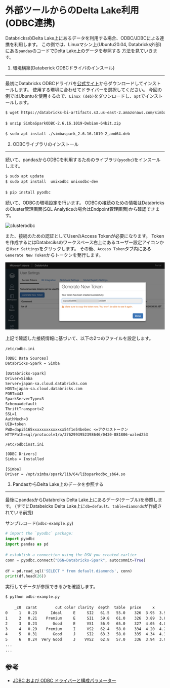 外部ツールからのDelta Lake利用(ODBC連携)
=========

DatabricksのDelta Lake上にあるデータを利用する場合、ODBC/JDBCによる連携を利用します。
この例では、Linuxマシン上(Ubuntu20.04, Databricks外部)にある`pandas`のコードでDelta Lake上のデータを参照する
方法を見ていきます。


1. 環境構築(Databerick ODBCドライバのインスール)
--------------

最初にDatabricks ODBCドライバを[公式サイト](https://databricks.com/spark/odbc-drivers-download)からダウンロードしてインストールします。
使用する環境に合わせてドライバーを選択してください。
今回の例ではUbuntuを使用するので、`Linux (deb)`をダウンロードし、`apt`でインストールします。

```bash
$ wget https://databricks-bi-artifacts.s3.us-east-2.amazonaws.com/simbaspark-drivers/odbc/2.6.16/SimbaSparkODBC-2.6.16.1019-Debian-64bit.zip

$ unzip SimbaSparkODBC-2.6.16.1019-Debian-64bit.zip 

$ sudo apt install ./simbaspark_2.6.16.1019-2_amd64.deb
```

2. ODBCライブラリのインストール
----------

続いて、pandasからODBCを利用するためのライブラリ(`pyodbc`)をインスールします。

```bash
$ sudo apt update
$ sudo apt install  unixodbc unixodbc-dev

$ pip install pyodbc
```

続いて、ODBCの環境設定を行います。
ODBCの接続のための情報はDatabricksのCluster管理画面(SQL Analyticsの場合はEndpoint管理画面)から確認できます。

![clusterodbc](clusterodbc.png)

また、接続のための認証としてUserのAccess Tokenが必要になります。
Tokenを作成するにはDatabrciksのワークスペース右上にあるユーザー設定アイコンから`User Settings`をクリックします。
その後、`Access Token`タブ内にある`Generate New Token`からトークンを発行します。

![accesstoken](accesstoken.png)



上記で確認した接続情報に基づいて、以下の2つのファイルを設定します。

`/etc/odbc.ini`
```
[ODBC Data Sources]
Databricks-Spark = Simba

[Databricks-Spark]
Driver=Simba
Server=japan-sa.cloud.databricks.com
HOST=japan-sa.cloud.databricks.com
PORT=443
SparkServerType=3
Schema=default
ThriftTransport=2
SSL=1
AuthMech=3
UID=token
PWD=dapi5165xxxxxxxxxxxxxx54f1e54bebec <=アクセストークン
HTTPPath=sql/protocolv1/o/3762993952398646/0430-081806-waled253
```

`/etc/odbcinst.ini`
```
[ODBC Drivers]
Simba = Installed

[Simba]
Driver = /opt/simba/spark/lib/64/libsparkodbc_sb64.so
```


3. PandasからDelta Lake上のデータを参照する
----------

最後にpandasからDatabrciks Delta Lake上にあるデータ(テーブル)を参照します。
(すでにDatabeicks Delta Lake上に`db=default`、`table=diamonds`が作成されている前提)

サンプルコード(`odbc-example.py`)
```python
# import the `pyodbc` package:
import pyodbc
import pandas as pd

# establish a connection using the DSN you created earlier
conn = pyodbc.connect("DSN=Databricks-Spark", autocommit=True)

df = pd.read_sql('SELECT * from default.diamonds', conn)
print(df.head(26))
```

実行してデータが参照できるかを確認します。

```bash
$ python odbc-example.py 

    _c0  carat        cut color clarity  depth  table  price     x     y     z
0     1   0.23      Ideal     E     SI2   61.5   55.0    326  3.95  3.98  2.43
1     2   0.21    Premium     E     SI1   59.8   61.0    326  3.89  3.84  2.31
2     3   0.23       Good     E     VS1   56.9   65.0    327  4.05  4.07  2.31
3     4   0.29    Premium     I     VS2   62.4   58.0    334  4.20  4.23  2.63
4     5   0.31       Good     J     SI2   63.3   58.0    335  4.34  4.35  2.75
5     6   0.24  Very Good     J    VVS2   62.8   57.0    336  3.94  3.96  2.48
...
...
```

参考
---------

* [JDBC および ODBC ドライバーと構成パラメーター](https://docs.microsoft.com/ja-jp/azure/databricks/integrations/bi/jdbc-odbc-bi)

